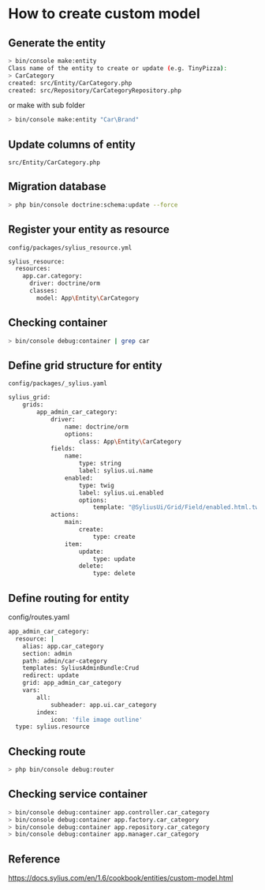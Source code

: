 # How to create custom model

## Generate the entity

```bash
> bin/console make:entity
Class name of the entity to create or update (e.g. TinyPizza):
> CarCategory
created: src/Entity/CarCategory.php
created: src/Repository/CarCategoryRepository.php
```

or make with sub folder

```bash
> bin/console make:entity "Car\Brand"
```

## Update columns of entity

`src/Entity/CarCategory.php`

## Migration database

```bash
> php bin/console doctrine:schema:update --force
```

## Register your entity as resource

`config/packages/sylius_resource.yml`

```bash
sylius_resource:
  resources:
    app.car.category:
      driver: doctrine/orm
      classes:
        model: App\Entity\CarCategory
```

## Checking container

```bash
> bin/console debug:container | grep car
```

## Define grid structure for entity

`config/packages/_sylius.yaml`

```bash
sylius_grid:
    grids:
        app_admin_car_category:
            driver:
                name: doctrine/orm
                options:
                    class: App\Entity\CarCategory
            fields:
                name:
                    type: string
                    label: sylius.ui.name
                enabled:
                    type: twig
                    label: sylius.ui.enabled
                    options:
                        template: "@SyliusUi/Grid/Field/enabled.html.twig"
            actions:
                main:
                    create:
                        type: create
                item:
                    update:
                        type: update
                    delete:
                        type: delete
```

## Define routing for entity

config/routes.yaml

```bash
app_admin_car_category:
  resource: |
    alias: app.car_category
    section: admin
    path: admin/car-category
    templates: SyliusAdminBundle:Crud
    redirect: update
    grid: app_admin_car_category
    vars:
        all:
            subheader: app.ui.car_category
        index:
            icon: 'file image outline'
  type: sylius.resource
```

## Checking route

```bash
> php bin/console debug:router
```

## Checking service container

```bash
> bin/console debug:container app.controller.car_category
> bin/console debug:container app.factory.car_category
> bin/console debug:container app.repository.car_category
> bin/console debug:container app.manager.car_category
```

## Reference

<https://docs.sylius.com/en/1.6/cookbook/entities/custom-model.html>
